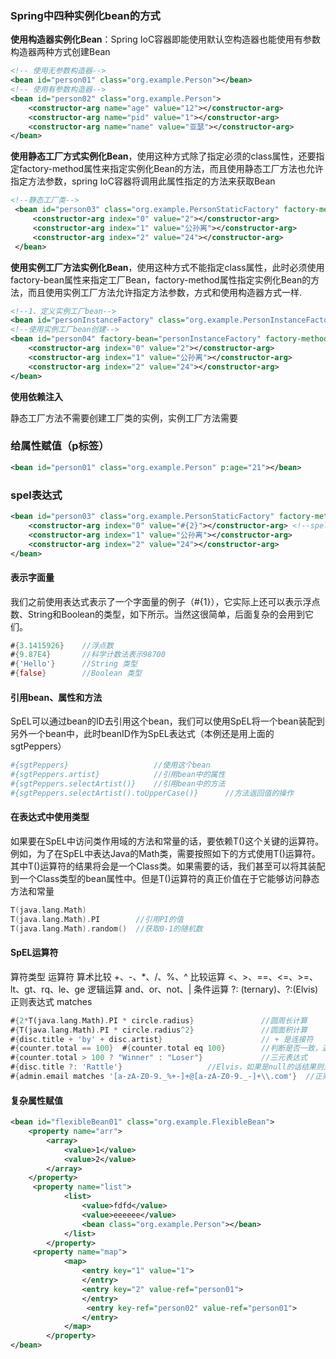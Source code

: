 ### Spring中四种实例化bean的方式



**使用构造器实例化Bean**：Spring IoC容器即能使用默认空构造器也能使用有参数构造器两种方式创建Bean

```xml
<!-- 使用无参数构造器-->
<bean id="person01" class="org.example.Person"></bean>
<!-- 使用有参数构造器-->
<bean id="person02" class="org.example.Person">
    <constructor-arg name="age" value="12"></constructor-arg>
    <constructor-arg name="pid" value="1"></constructor-arg>
    <constructor-arg name="name" value="亚瑟"></constructor-arg>
</bean>
```

**使用静态工厂方式实例化Bean**，使用这种方式除了指定必须的class属性，还要指定factory-method属性来指定实例化Bean的方法，而且使用静态工厂方法也允许指定方法参数，spring IoC容器将调用此属性指定的方法来获取Bean

```xml
<!--静态工厂类-->
 <bean id="person03" class="org.example.PersonStaticFactory" factory-method="newPersonIns">
     <constructor-arg index="0" value="2"></constructor-arg>
     <constructor-arg index="1" value="公孙离"></constructor-arg>
     <constructor-arg index="2" value="24"></constructor-arg>
 </bean>
```

**使用实例工厂方法实例化Bean**，使用这种方式不能指定class属性，此时必须使用factory-bean属性来指定工厂Bean，factory-method属性指定实例化Bean的方法，而且使用实例工厂方法允许指定方法参数，方式和使用构造器方式一样.



```xml
<!--1、定义实例工厂bean-->
<bean id="personInstanceFactory" class="org.example.PersonInstanceFactory"></bean>
<!--使用实例工厂bean创建-->
<bean id="person04" factory-bean="personInstanceFactory" factory-method="newIns">
    <constructor-arg index="0" value="2"></constructor-arg>
    <constructor-arg index="1" value="公孙离"></constructor-arg>
    <constructor-arg index="2" value="24"></constructor-arg>
</bean>
```



**使用依赖注入**

静态工厂方法不需要创建工厂类的实例，实例工厂方法需要



### 给属性赋值（p标签）

```xml
<bean id="person01" class="org.example.Person" p:age="21"></bean>
```



### spel表达式



```xml
<bean id="person03" class="org.example.PersonStaticFactory" factory-method="newPersonIns">
    <constructor-arg index="0" value="#{2}"></constructor-arg> <!--spel-->
    <constructor-arg index="1" value="公孙离"></constructor-arg>
    <constructor-arg index="2" value="24"></constructor-arg>
</bean>
```



####  表示字面量

我们之前使用表达式表示了一个字面量的例子（#{1}），它实际上还可以表示浮点数、String和Boolean的类型，如下所示。当然这很简单，后面复杂的会用到它们。

```dart
#{3.1415926}    //浮点数
#{9.87E4}       //科学计数法表示98700
#{'Hello'}      //String 类型
#{false}        //Boolean 类型
```

#### 引用bean、属性和方法

SpEL可以通过bean的ID去引用这个bean，我们可以使用SpEL将一个bean装配到另外一个bean中，此时beanID作为SpEL表达式（本例还是用上面的sgtPeppers）

```bash
#{sgtPeppers}                   //使用这个bean
#{sgtPeppers.artist}            //引用bean中的属性
#{sgtPeppers.selectArtist()}    //引用bean中的方法
#{sgtPeppers.selectArtist().toUpperCase()}      //方法返回值的操作
```

#### 在表达式中使用类型

如果要在SpEL中访问类作用域的方法和常量的话，要依赖T()这个关键的运算符。例如，为了在SpEL中表达Java的Math类，需要按照如下的方式使用T()运算符。其中T()运算符的结果将会是一个Class类。如果需要的话，我们甚至可以将其装配到一个Class类型的bean属性中。但是T()运算符的真正价值在于它能够访问静态方法和常量

```cpp
T(java.lang.Math)   
T(java.lang.Math).PI        //引用PI的值
T(java.lang.Math).random()  //获取0-1的随机数
```

#### SpEL运算符

算符类型 运算符
 算术比较  +、-、*、/、%、^
 比较运算  <、>、==、<=、>=、lt、gt、rq、le、ge
 逻辑运算  and、or、not、|
 条件运算  ?: (ternary)、?:(Elvis)
 正则表达式 matches

```dart
#{2*T(java.lang.Math).PI * circle.radius}               //圆周长计算
#{T(java.lang.Math).PI * circle.radius^2}               //圆面积计算
#{disc.title + 'by' + disc.artist}                      // + 是连接符
#{counter.total == 100}  #{counter.total eq 100}        //判断是否一致，返回true和false
#{counter.total > 100 ? "Winner" : "Loser"}             //三元表达式 
#{disc.title ?: 'Rattle'}                   //Elvis，如果是null的话结果则为Rattle
#{admin.email matches '[a-zA-Z0-9._%+-]+@[a-zA-Z0-9._-]+\\.com'}  //正则表达式
```

#### 复杂属性赋值

```xml
<bean id="flexibleBean01" class="org.example.FlexibleBean">
    <property name="arr">
        <array>
            <value>1</value>
            <value>2</value>
        </array>
    </property>
     <property name="list">
            <list>
                <value>fdfd</value>
                <value>eeeeee</value>
                <bean class="org.example.Person"></bean>
            </list>
        </property>
     <property name="map">
            <map>
                <entry key="1" value="1">
                </entry>
                <entry key="2" value-ref="person01">
                </entry>
                 <entry key-ref="person02" value-ref="person01">
                </entry>
            </map>
        </property>
</bean>
```